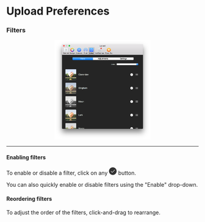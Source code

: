 # Upload Preferences

### Filters

<p style="text-align: center; margin-top: 1em;"><img src="/preferences/assets/upload-filters.png" width="50%" height="50%" /></p>

<hr /> 

#### Enabling filters

To enable or disable a filter, click on any <img src="/preferences/assets/active.png" width="20" height="20" /> button.

You can also quickly enable or disable filters using the "Enable" drop-down.

#### Reordering filters

To adjust the order of the filters, click-and-drag to rearrange.

